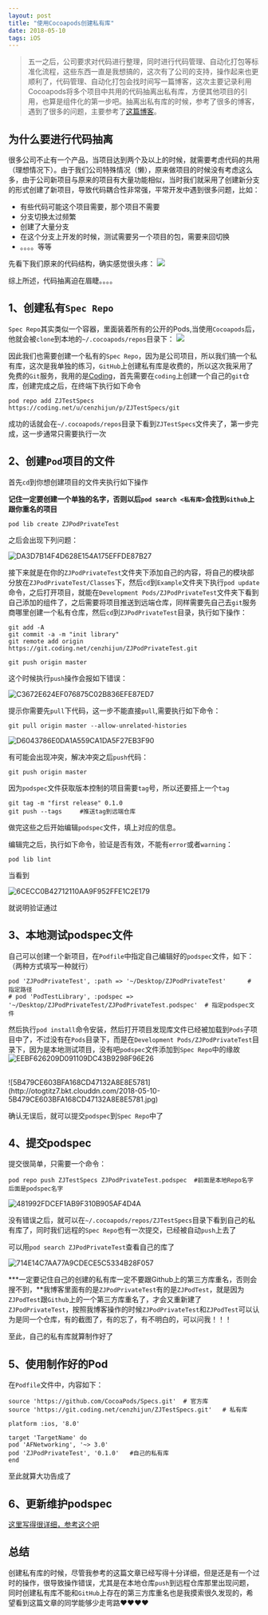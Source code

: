 ```yaml
---
layout: post
title: "使用Cocoapods创建私有库"
date: 2018-05-10
tags: iOS
---
```


> 五一之后，公司要求对代码进行整理，同时进行代码管理、自动化打包等标准化流程，这些东西一直是我想搞的，这次有了公司的支持，操作起来也更顺利了，代码管理、自动化打包会找时间写一篇博客，这次主要记录利用Cocoapods将多个项目中共用的代码抽离出私有库，方便其他项目的引用，也算是组件化的第一步吧。抽离出私有库的时候，参考了很多的博客，遇到了很多的问题，主要参考了[这篇博客](http://blog.wtlucky.com/blog/2015/02/26/create-private-podspec/)。

## 为什么要进行代码抽离

很多公司不止有一个产品，当项目达到两个及以上的时候，就需要考虑代码的共用（理想情况下）。由于我们公司特殊情况（懒），原来做项目的时候没有考虑这么多，由于公司新项目与原来的项目有大量功能相似，当时我们就采用了创建新分支的形式创建了新项目，导致代码耦合性非常强，平常开发中遇到很多问题，比如：

* 有些代码可能这个项目需要，那个项目不需要
* 分支切换太过频繁
* 创建了大量分支
* 在这个分支上开发的时候，测试需要另一个项目的包，需要来回切换
* 。。。。等等

先看下我们原来的代码结构，确实感觉很头疼：
![](http://otogtitz7.bkt.clouddn.com/2018-05-10-15259585288914.jpg)

综上所述，代码抽离迫在眉睫。。。。

## 1、创建私有`Spec Repo`

`Spec Repo`其实类似一个容器，里面装着所有的公开的Pods,当使用`Cocoapods`后，他就会被`clone`到本地的`~/.cocoapods/repos`目录下：
![](http://otogtitz7.bkt.clouddn.com/2018-05-10-15259592117791.jpg)

因此我们也需要创建一个私有的`Spec Repo`，因为是公司项目，所以我们搞一个私有库，这次是我单独的练习，`GitHub`上创建私有库是收费的，所以这次我采用了免费的`Git`服务，我用的是[Coding](https://coding.net/)，首先需要在`coding`上创建一个自己的`git`仓库，创建完成之后，在终端下执行如下命令

```
pod repo add ZJTestSpecs https://coding.net/u/cenzhijun/p/ZJTestSpecs/git
```

成功的话就会在`~/.cocoapods/repos`目录下看到`ZJTestSpecs`文件夹了，第一步完成，这一步通常只需要执行一次

## 2、创建`Pod`项目的文件

首先`cd`到你想创建项目的文件夹执行如下操作

**记住一定要创建一个单独的名字，否则以后`pod search <私有库>`会找到`Github`上跟你重名的项目**

```
pod lib create ZJPodPrivateTest
```

之后会出现下列问题：

![DA3D7B14F4D628E154A175EFFDE87B27](http://otogtitz7.bkt.clouddn.com/2018-05-10-DA3D7B14F4D628E154A175EFFDE87B27.jpg)

接下来就是在你的`ZJPodPrivateTest`文件夹下添加自己的内容，将自己的模块部分放在`ZJPodPrivateTest/Classes`下，然后`cd`到`Example`文件夹下执行`pod update`命令，之后打开项目，就能在`Development Pods/ZJPodPrivateTest`文件夹下看到自己添加的组件了，之后需要将项目推送到远端仓库，同样需要先自己去`git`服务商哪里创建一个私有仓库，然后`cd`到`ZJPodPrivateTest`目录，执行如下操作：

```
git add -A
git commit -a -m "init library"
git remote add origin https://git.coding.net/cenzhijun/ZJPodPrivateTest.git

git push origin master
```

这个时候执行`push`操作会报如下错误：

![C3672E624EF076875C02B836EFE87ED7](http://otogtitz7.bkt.clouddn.com/2018-05-10-C3672E624EF076875C02B836EFE87ED7.jpg)

提示你需要先`pull`下代码，这一步不能直接`pull`,需要执行如下命令：

```
git pull origin master --allow-unrelated-histories
```

![D6043786E0DA1A559CA1DA5F27EB3F90](http://otogtitz7.bkt.clouddn.com/2018-05-10-D6043786E0DA1A559CA1DA5F27EB3F90.jpg)

有可能会出现冲突，解决冲突之后`push`代码：

```
git push origin master 
```

因为`podspec`文件获取版本控制的项目需要`tag`号，所以还要搭上一个`tag`

```
git tag -m "first release" 0.1.0
git push --tags     #推送tag到远端仓库
```

做完这些之后开始编辑`podspec`文件，填上对应的信息。

编辑完之后，执行如下命令，验证是否有效，不能有`error`或者`warning`：

```
pod lib lint
```

当看到

![6CECC0B42712110AA9F952FFE1C2E179](http://otogtitz7.bkt.clouddn.com/2018-05-10-6CECC0B42712110AA9F952FFE1C2E179.jpg)

就说明验证通过

## 3、本地测试podspec文件

自己可以创建一个新项目，在`Podfile`中指定自己编辑好的`podspec`文件，如下：（两种方式填写一种就行）

```
pod 'ZJPodPrivateTest', :path => '~/Desktop/ZJPodPrivateTest'      # 指定路径
# pod 'PodTestLibrary', :podspec => '~/Desktop/ZJPodPrivateTest/ZJPodPrivateTest.podspec'  # 指定podspec文件

```

然后执行`pod install`命令安装，然后打开项目发现库文件已经被加载到`Pods`子项目中了，不过没有在`Pods`目录下，而是在`Development Pods/ZJPodPrivateTest`目录下，因为是本地测试项目，没有吧`podspec`文件添加到`Spec Repo`中的缘故
![EEBF626209D091109DC43B9298F96E26](http://otogtitz7.bkt.clouddn.com/2018-05-10-EEBF626209D091109DC43B9298F96E26.jpg)

<br>
![5B479CE603BFA168CD47132A8E8E5781](http://otogtitz7.bkt.clouddn.com/2018-05-10-5B479CE603BFA168CD47132A8E8E5781.jpg)

确认无误后，就可以提交`podspec`到`Spec Repo`中了

## 4、提交podspec

提交很简单，只需要一个命令：

```
pod repo push ZJTestSpecs ZJPodPrivateTest.podspec  #前面是本地Repo名字 后面是podspec名字
```

![481992FDCEF1AB9F310B905AF4D4A](http://otogtitz7.bkt.clouddn.com/2018-05-10-481992FDCEF1AB9F310B905AF4D4AC92.jpg)


没有错误之后，就可以在`~/.cocoapods/repos/ZJTestSpecs`目录下看到自己的私有库了，同时我们远程的`Spec Repo`也有一次提交，已经被自动`push`上去了

可以用`pod search ZJPodPrivateTest`查看自己的库了

![714E14C7AA77A9CDECE5C5334B28F057](http://otogtitz7.bkt.clouddn.com/2018-05-10-714E14C7AA77A9CDECE5C5334B28F057.jpg)

***一定要记住自己的创建的私有库一定不要跟Github上的第三方库重名，否则会搜不到，**我博客里面有的是`ZJPodPrivateTest`有的是`ZJPodTest`，就是因为`ZJPodTest`跟`Github`上的一个第三方库重名了，才会又重新建了`ZJPodPrivateTest`，按照我博客操作的时候`ZJPodPrivateTest`和`ZJPodTest`可以认为是同一个仓库，有的截图了，有的忘了，有不明白的，可以问我！！！

至此，自己的私有库就算制作好了

## 5、使用制作好的Pod

在`Podfile`文件中，内容如下：

```
source 'https://github.com/CocoaPods/Specs.git'  # 官方库
source 'https://git.coding.net/cenzhijun/ZJTestSpecs.git'   # 私有库

platform :ios, '8.0'

target 'TargetName' do
pod 'AFNetworking', '~> 3.0'    
pod 'ZJPodPrivateTest', '0.1.0'   #自己的私有库
end

```

至此就算大功告成了

## 6、更新维护podspec

[这里写得很详细，参考这个吧](http://blog.wtlucky.com/blog/2015/02/26/create-private-podspec/)

## 总结

创建私有库的时候，尽管我参考的这篇文章已经写得十分详细，但是还是有一个过时的操作，很导致操作错误，尤其是在本地仓库`push`到远程仓库那里出现问题，同时创建私有库不能和`GitHub`上存在的第三方库重名也是我摸索很久发现的，希望看到这篇文章的同学能够少走弯路❤️❤️❤️❤️










